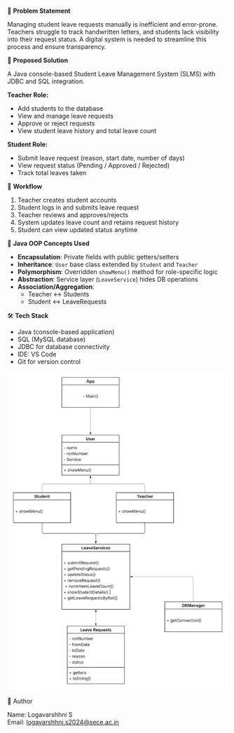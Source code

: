 📌 **Problem Statement**

Managing student leave requests manually is inefficient and error-prone. Teachers struggle to track handwritten letters, and students lack visibility into their request status. A digital system is needed to streamline this process and ensure transparency.


📌 **Proposed Solution**

A Java console-based Student Leave Management System (SLMS) with JDBC and SQL integration.

**Teacher Role:**
- Add students to the database  
- View and manage leave requests  
- Approve or reject requests  
- View student leave history and total leave count  

**Student Role:**
- Submit leave request (reason, start date, number of days)  
- View request status (Pending / Approved / Rejected)  
- Track total leaves taken  


📌 **Workflow**

1. Teacher creates student accounts  
2. Student logs in and submits leave request  
3. Teacher reviews and approves/rejects  
4. System updates leave count and retains request history  
5. Student can view updated status anytime  


📌 **Java OOP Concepts Used**

- **Encapsulation**: Private fields with public getters/setters  
- **Inheritance**: `User` base class extended by `Student` and `Teacher`  
- **Polymorphism**: Overridden `showMenu()` method for role-specific logic  
- **Abstraction**: Service layer (`LeaveService`) hides DB operations  
- **Association/Aggregation**:  
  - Teacher ↔ Students  
  - Student ↔ LeaveRequests  


🛠 **Tech Stack**

- Java (console-based application)  
- SQL (MySQL database)  
- JDBC for database connectivity  
- IDE: VS Code   
- Git for version control  

![UML Diagram](UML.jpeg)

  
👤 Author

Name: Logavarshhni S  
Email: logavarshhni.s2024@sece.ac.in  

